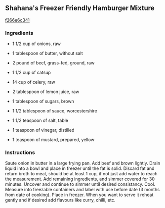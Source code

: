 ## Shahana's Freezer Friendly Hamburger Mixture

[f266e6c341](http://www.food.com/recipe/shahanas-freezer-friendly-hamburger-mixture-512398)

### Ingredients

 - 1 1/2 cup of onions, raw

 - 1 tablespoon of butter, without salt

 - 2 pound of beef, grass-fed, ground, raw

 - 1 1/2 cup of catsup

 - 14 cup of celery, raw

 - 2 tablespoon of lemon juice, raw

 - 1 tablespoon of sugars, brown

 - 1 1/2 tablespoon of sauce, worcestershire

 - 1 1/2 teaspoon of salt, table

 - 1 teaspoon of vinegar, distilled

 - 1 teaspoon of mustard, prepared, yellow

### Instructions

Saute onion in butter in a large frying pan. Add beef and brown lightly. Drain liquid into a bowl and place in freezer until the fat is solid. Discard fat and return broth to meat, should be at least 1 cup, if not just add water to reach the measurement. Add remaining ingredients, and simmer covered for 30 minutes. Uncover and continue to simmer until desired consistancy. Cool. Measure into freezable containers and label with use before date (3 months from date of cooking). Place in freezer. When you want to serve it reheat gently and if desired add flavours like curry, chilli, etc.